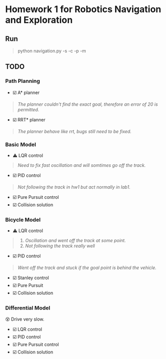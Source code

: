 # Homework 1 for Robotics Navigation and Exploration

## Run
> python navigation.py -s -c -p -m

## TODO

### Path Planning
- ☑️  A* planner
> *The planner couldn't find the exact goal, therefore an error of 20 is permitted.*
- ☑️ RRT* planner
> *The planner behave like rrt, bugs still need to be fixed.*

### Basic Model
- ⚠️ LQR control <br>
> *Need to fix fast oscillation and will somtimes go off the track.*<br>
- ☑️ PID control <br>
> *Not following the track in hw1 but act normally in lab1.*<br>
- ☑️ Pure Pursuit control <br>
- ☑️ Collision solution <br>

### Bicycle Model
- ⚠️ LQR control<br>
> 1. *Oscillation and went off the track at some point.*<br>
> 2. *Not following the track really well*<br>
- ☑️ PID control<br>
> *Went off the track and stuck if the goal point is behind the vehicle.*<br>
- ☑️ Stanley control<br>
- ☑️ Pure Pursuit
- ☑️ Collision solution<br>

### Differential Model
😵 Drive very slow.<br>
- ☑️ LQR control <br>
- ☑️ PID control <br>
- ☑️ Pure Pursuit control <br>
- ☑️ Collision solution <br>
